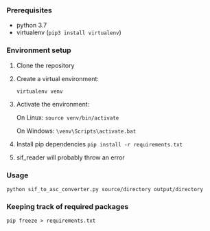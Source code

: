 ### Prerequisites
- python 3.7
- virtualenv (`pip3 install virtualenv`)
### Environment setup
1. Clone the repository
2. Create a virtual environment:
    
    `virtualenv venv`
3. Activate the environment:
    
    On Linux: 
    `source venv/bin/activate`
    
    On Windows: 
    `\venv\Scripts\activate.bat`
4. Install pip dependencies
    `pip install -r requirements.txt`
5. sif_reader will probably throw an error
    
### Usage
` python sif_to_asc_converter.py source/directory output/directory `
### Keeping track of required packages
 `pip freeze > requirements.txt`